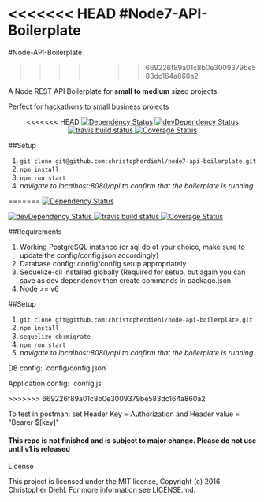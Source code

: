<<<<<<< HEAD
#Node7-API-Boilerplate
=======
#Node-API-Boilerplate
>>>>>>> 669226f89a01c8b0e3009379be583dc164a860a2
<p>A Node REST API Boilerplate for <b>small to medium</b> sized projects.</p>
<p>Perfect for hackathons to small business projects </p>

<div align="center">
  <!-- Dependency Status -->
<<<<<<< HEAD
  <a href="https://david-dm.org/CHRISTOPHERDIEHL/node7-api-boilerplate">
    <img src="https://david-dm.org/CHRISTOPHERDIEHL/node7-api-boilerplate.svg" alt="Dependency Status" />
  </a>
  <!-- devDependency Status -->
  <a href="https://david-dm.org/CHRISTOPHERDIEHL/node7-api-boilerplate#info=devDependencies">
    <img src="https://david-dm.org/CHRISTOPHERDIEHL/node7-api-boilerplate/dev-status.svg" alt="devDependency Status" />
  </a>
  <!--Build Status -->
  <a href="https://travis-ci.org/christopherdiehl/node7-api-boilerplate/branches">
    <img src="https://travis-ci.org/christopherdiehl/node7-api-boilerplate.svg?branch=master" alt="travis build status" />
  </a>
  <!--Test Coverage -->
  <a href='https://coveralls.io/github/christopherdiehl/node7-api-boilerplate?branch=master'><img src='https://coveralls.io/repos/github/christopherdiehl/node7-api-boilerplate/badge.svg?branch=master' alt='Coverage Status' /></a>

</div>

##Setup
1. `git clone git@github.com:christopherdiehl/node7-api-boilerplate.git`
1. `npm install`
1. `npm run start`
1. *navigate to localhost:8080/api to confirm that the boilerplate is running*

=======
  <a href="https://david-dm.org/CHRISTOPHERDIEHL/node-api-boilerplate">
    <img src="https://david-dm.org/CHRISTOPHERDIEHL/node-api-boilerplate.svg" alt="Dependency Status" />
  </a>
  <!-- devDependency Status -->
  <a href="https://david-dm.org/CHRISTOPHERDIEHL/node-api-boilerplate#info=devDependencies">
    <img src="https://david-dm.org/CHRISTOPHERDIEHL/node-api-boilerplate/dev-status.svg" alt="devDependency Status" />
  </a>
  <!--Build Status -->
  <a href="https://travis-ci.org/christopherdiehl/node-api-boilerplate/branches">
    <img src="https://travis-ci.org/christopherdiehl/node-api-boilerplate.svg?branch=master" alt="travis build status" />
  </a>
  <!--Test Coverage -->
  <a href='https://coveralls.io/github/christopherdiehl/node-api-boilerplate?branch=master'><img src='https://coveralls.io/repos/github/christopherdiehl/node-api-boilerplate/badge.svg?branch=master' alt='Coverage Status' /></a>

</div>

##Requirements
1. Working PostgreSQL instance (or sql db of your choice, make sure to update the config/config.json accordingly)
1. Database config: config/config setup appropriately
1. Sequelize-cli installed globally (Required for setup, but again you can save as dev dependency then create commands in package.json
1. Node >= v6

##Setup
1. `git clone git@github.com:christopherdiehl/node-api-boilerplate.git`
1. `npm install`
1. `sequelize db:migrate`
1. `npm run start`
1. *navigate to localhost:8080/api to confirm that the boilerplate is running*


<p>DB config: `config/config.json`</p>
<p>Application config: `config.js`</p>
>>>>>>> 669226f89a01c8b0e3009379be583dc164a860a2
<p>To test in postman: set Header Key = Authorization and Header value = "Bearer $[key]"</p>

<h4>This repo is not finished and is subject to major change. Please do not use until v1 is released</h4>

License

This project is licensed under the MIT license, Copyright (c) 2016 Christopher Diehl. For more information see LICENSE.md.
